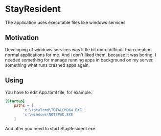 # StayResident

The application uses executable files like windows services

## Motivation

Developing of windows services was little bit more difficult than creation normal applications for me. And i don't liked them, because it was boring. I needed something for manage running apps in background on my server, something what runs crashed apps again.

## Using

You have to edit App.toml file, for example:

```toml
[Startup]
	paths = [
		'c:\totalcmd\TOTALCMD64.EXE',
		'c:\windows\NOTEPAD.EXE'
	]
```
  
And after you need to start StayResident.exe

